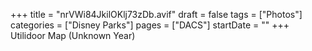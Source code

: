 +++
title = "nrVWi84JkilOKlj73zDb.avif"
draft = false
tags = ["Photos"]
categories = ["Disney Parks"]
pages = ["DACS"]
startDate = ""
+++
Utilidoor Map (Unknown Year)
